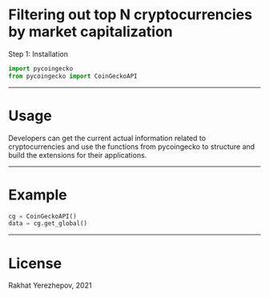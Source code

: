 # Filtering out top N cryptocurrencies by market capitalization 

Step 1: Installation

```python
import pycoingecko
from pycoingecko import CoinGeckoAPI
```

---
# Usage
 Developers can get the current actual information related to cryptocurrencies and use the functions from pycoingecko to structure and build the extensions for their applications.

---
# Example

```python
cg = CoinGeckoAPI()
data = cg.get_global()
```

--- 
# License
Rakhat Yerezhepov, 2021
